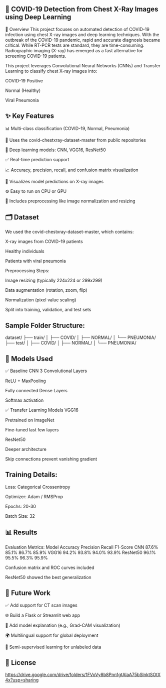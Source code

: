 



## 🦠 COVID-19 Detection from Chest X-Ray Images using Deep Learning
📖 Overview
This project focuses on automated detection of COVID-19 infection using chest X-ray images and deep learning techniques. With the outbreak of the COVID-19 pandemic, rapid and accurate diagnosis became critical. While RT-PCR tests are standard, they are time-consuming. Radiographic imaging (X-ray) has emerged as a fast alternative for screening COVID-19 patients.

This project leverages Convolutional Neural Networks (CNNs) and Transfer Learning to classify chest X-ray images into:

COVID-19 Positive

Normal (Healthy)

Viral Pneumonia
## ✨ Key Features
📊 Multi-class classification (COVID-19, Normal, Pneumonia)

📁 Uses the covid-chestxray-dataset-master from public repositories

🧠 Deep learning models: CNN, VGG16, ResNet50

✅ Real-time prediction support

📈 Accuracy, precision, recall, and confusion matrix visualization

📸 Visualizes model predictions on X-ray images

⚙️ Easy to run on CPU or GPU

🧼 Includes preprocessing like image normalization and resizing
## 🗂️ Dataset
We used the covid-chestxray-dataset-master, which contains:

X-ray images from COVID-19 patients

Healthy individuals

Patients with viral pneumonia

Preprocessing Steps:

Image resizing (typically 224x224 or 299x299)

Data augmentation (rotation, zoom, flip)

Normalization (pixel value scaling)

Split into training, validation, and test sets


## Sample Folder Structure:
dataset/
  ├── train/
  │   ├── COVID/
  │   ├── NORMAL/
  │   └── PNEUMONIA/
  ├── test/
  │   ├── COVID/
  │   ├── NORMAL/
  │   └── PNEUMONIA/

## 🧠 Models Used
✅ Baseline CNN
3 Convolutional Layers

ReLU + MaxPooling

Fully connected Dense Layers

Softmax activation

✅ Transfer Learning Models
VGG16

Pretrained on ImageNet

Fine-tuned last few layers

ResNet50

Deeper architecture

Skip connections prevent vanishing gradient


## Training Details:
Loss: Categorical Crossentropy

Optimizer: Adam / RMSProp

Epochs: 20-30

Batch Size: 32
## 📊 Results
Evaluation Metrics:
Model	Accuracy	Precision	Recall	F1-Score
CNN	87.6%	85.1%	86.7%	85.9%
VGG16	94.2%	93.8%	94.0%	93.9%
ResNet50	96.1%	95.5%	96.3%	95.9%

Confusion matrix and ROC curves included

ResNet50 showed the best generalization


## 🔮 Future Work
✅ Add support for CT scan images

🌐 Build a Flask or Streamlit web app

💬 Add model explanation (e.g., Grad-CAM visualization)

🌍 Multilingual support for global deployment

🧪 Semi-supervised learning for unlabeled data


## 📄 License
https://drive.google.com/drive/folders/1FVoVy8b8Pnn1gtAlaA75bSlnktSOtX4x?usp=sharing